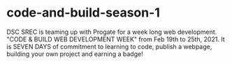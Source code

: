 # code-and-build-season-1
DSC SREC is teaming up with Progate for a week long web development.  "CODE &amp; BUILD WEB DEVELOPMENT WEEK" from Feb 19th to 25th, 2021. It is SEVEN DAYS of commitment to learning to code, publish a webpage, building your own project and earning a badge!
